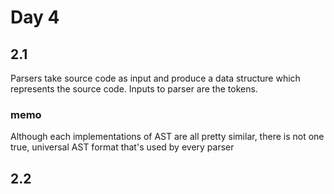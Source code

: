 # Day 4
## 2.1
Parsers take source code as input and produce a data structure which represents the source code. Inputs to parser are the tokens.

### memo
Although each implementations of AST are all pretty similar, there is not one true, universal AST format that's used by every parser

## 2.2
